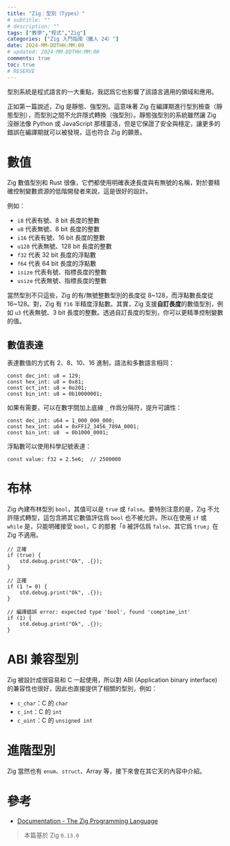 ```yaml
---
title: "Zig：型別（Types）"
# subtitle: ""
# description: ""
tags: ["教學","程式","Zig"]
categories: ["Zig 入門指南（鐵人 24）"]
date: 2024-MM-DDTHH:MM:00
# updated: 2024-MM-DDTHH:MM:00
comments: true
toc: true
# RESERVE
---
```


型別系統是程式語言的一大重點，我認爲它也影響了該語言適用的領域和應用。

<!-- more -->

正如第一篇說述，Zig 是靜態、強型別。這意味著 Zig 在編譯期進行型別檢查（靜態型別），而型別之間不允許隱式轉換（強型別）。靜態強型別的系統雖然讓 Zig 沒辦法像 Python 或 JavaScript 那樣靈活，但是它保證了安全與穩定，讓更多的錯誤在編譯期就可以被發現，這也符合 Zig 的願景。

# 數值

Zig 數值型別和 Rust 很像，它們都使用明確表達長度與有無號的名稱，對於要精確控制變數資源的低階開發者來說，這是很好的設計。

例如：

- `i8` 代表有號、8 bit 長度的整數
- `u8` 代表無號、8 bit 長度的整數
- `i16` 代表有號、16 bit 長度的整數
- `u128` 代表無號、128 bit 長度的整數
- `f32` 代表 32 bit 長度的浮點數
- `f64` 代表 64 bit 長度的浮點數
- `isize` 代表有號、指標長度的整數
- `usize` 代表無號、指標長度的整數

當然型別不只這些，Zig 的有/無號整數型別的長度從 8~128，而浮點數長度從 16~128。對，Zig 有 `f16` 半精度浮點數。其實，Zig 支援**自訂長度**的數值型別，例如 `u3` 代表無號、3 bit 長度的整數。透過自訂長度的型別，你可以更精準控制變數的值。

## 數值表達

表達數值的方式有 2、8、10、16 進制，語法和多數語言相同：

```zig
const dec_int: u8 = 129;
const hex_int: u8 = 0x81;
const oct_int: u8 = 0o201;
const bin_int: u8 = 0b10000001;
```

如果有需要，可以在數字間加上底線 `_` 作爲分隔符，提升可讀性：

```zig
const dec_int: u64 = 1_000_000_000;
const hex_int: u64 = 0xFF12_3456_789A_0001;
const bin_int: u8  = 0b1000_0001;
```

浮點數可以使用科學記號表達：

```zig
const value: f32 = 2.5e6;  // 2500000
```

# 布林

Zig 內建布林型別 `bool`，其值可以是 `true` 或 `false`。要特別注意的是，Zig 不允許隱式轉型，這包含將其它數值評估爲 `bool` 也不被允許。所以在使用 `if` 或 `while` 是，只能明確接受 `bool`，C 的那套「`0` 被評估爲 `false`、其它爲 `true`」在 Zig 不適用。

```zig
// 正確
if (true) {
    std.debug.print("Ok", .{});
}

// 正確
if (1 != 0) {
    std.debug.print("Ok", .{});
}

// 編譯錯誤 error: expected type 'bool', found 'comptime_int'
if (1) {
    std.debug.print("Ok", .{});
}
```

# ABI 兼容型別

Zig 被設計成很容易和 C 一起使用，所以對 ABI (Application binary interface) 的兼容性也很好，因此也直接提供了相關的型別，例如：

- `c_char`：C 的 `char`
- `c_int`：C 的 `int`
- `c_uint`：C 的 `unsigned int`

# 進階型別

Zig 當然也有 `enum`、`struct`、Array 等，接下來會在其它天的內容中介紹。

# 參考

- [Documentation - The Zig Programming Language](https://ziglang.org/documentation/0.13.0/#Values)

> 本篇基於 Zig `0.13.0`
